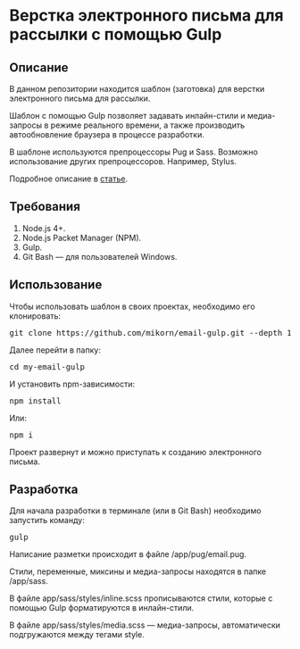 <h1>Верстка электронного письма для рассылки с помощью Gulp</h1>
<h2>Описание</h2>
<p>В данном репозитории находится шаблон (заготовка) для верстки электронного письма для рассылки.</p>
<p>Шаблон с помощью Gulp позволяет задавать инлайн-стили и медиа-запросы в режиме реального времени, а также производить автообновление браузера в процессе разработки.</p>
<p>В шаблоне используются препроцессоры Pug и Sass. Возможно использование других препроцессоров. Например, Stylus.</p>
<p>Подробное описание в <a href="https://webmikorn.ru/articles/verstka-elektronnogo-pisma-s-pomoshhyu-gulp/">статье</a>.</p>
<h2>Требования</h2>
<ol>
  <li>Node.js 4+.</li>
  <li>Node.js Packet Manager (NPM).</li>
  <li>Gulp.</li>
  <li>Git Bash &mdash; для пользователей Windows.</li>
</ol>
<h2>Использование</h2>
<p>Чтобы использовать шаблон в своих проектах, необходимо его клонировать:</p>
<pre>git clone https://github.com/mikorn/email-gulp.git --depth 1 my-email-gulp</pre>
<p>Далее перейти в папку:</p>
<pre>cd my-email-gulp</pre>
<p>И установить npm-зависимости:</p>
<pre>npm install</pre>
<p>Или:</p>
<pre>npm i</pre>
<p>Проект развернут и можно приступать к созданию электронного письма.</p>
<h2>Разработка</h2>
<p>Для начала разработки в терминале (или в Git Bash) необходимо запустить команду:</p>
<pre>gulp</pre>
<p>Написание разметки происходит в файле /app/pug/email.pug.</p>
<p>Стили, переменные, миксины и медиа-запросы находятся в папке /app/sass.</p>
<p>В файле app/sass/styles/inline.scss прописываются стили, которые с помощью Gulp форматируются в инлайн-стили.</p>
<p>В файле app/sass/styles/media.scss &mdash; медиа-запросы, автоматически подгружаются между тегами style.</p>
